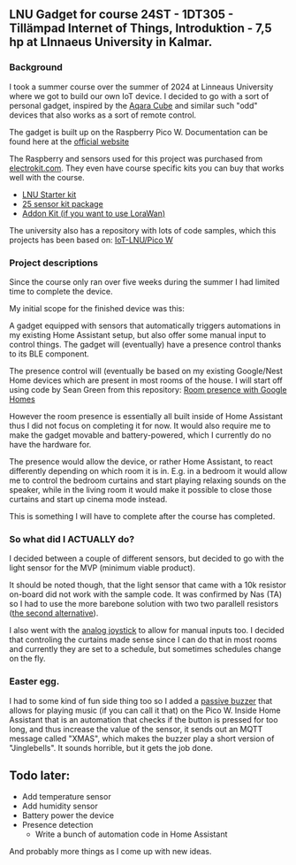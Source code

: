 ## LNU Gadget for course 24ST - 1DT305 - Tillämpad Internet of Things, Introduktion - 7,5 hp at LInnaeus University in Kalmar. 

### Background

I took a summer course over the summer of 2024 at Linneaus University where we got to build our own IoT device. I decided to go with a sort of personal gadget, inspired by the [Aqara Cube](https://www.aqara.com/us/product/cube/) and similar such "odd" devices that also works as a sort of remote control. 

The gadget is built up on the Raspberry Pico W. Documentation can be found here at the [official website](https://www.raspberrypi.com/documentation/microcontrollers/raspberry-pi-pico.html)

The Raspberry and sensors used for this project was purchased from [electrokit.com](https://www.electrokit.com). They even have course specific kits you can buy that works well with the course.

 - [LNU Starter kit](https://www.electrokit.com/lnu-starter)
 - [25 sensor kit package](electrokit.com/sensor-kit-25-moduler)
 - [Addon Kit (if you want to use LoraWan)](https://www.electrokit.com/lnu-addon)

The university also has a repository with lots of code samples, which this projects has been based on: [IoT-LNU/Pico W](https://github.com/iot-lnu/pico-w/)

### Project descriptions

Since the course only ran over five weeks during the summer I had limited time to complete the device. 

My initial scope for the finished device was this:

A gadget equipped with sensors that automatically triggers automations in my existing Home Assistant setup, but also offer some manual input to control things. The gadget will (eventually) have a presence control thanks to its BLE component. 

The presence control will (eventually be based on my existing Google/Nest Home devices which are present in most rooms of the house. I will start off using code by Sean Green from this repository: [Room presence with Google Homes](]https://github.com/seangreen2/home_assistant/wiki/Room-Presence-with-Google-Homes)

However the room presence is essentially all built inside of Home Assistant thus I did not focus on completing it for now. It would also require me to make the gadget movable and battery-powered, which I currently do no have the hardware for. 

The presence would allow the device, or rather Home Assistant, to react differently depending on which room it is in. E.g. in a bedroom it would allow me to control the bedroom curtains and start playing relaxing sounds on the speaker, while in the living room it would make it possible to close those curtains and start up cinema mode instead. 

This is something I will have to complete after the course has completed. 

### So what did I ACTUALLY do?

I decided between a couple of different sensors, but decided to go with the light sensor for the MVP (minimum viable product).

It should be noted though, that the light sensor that came with a 10k resistor on-board did not work with the sample code. It was confirmed by Nas (TA) so I had to use the more barebone solution with two two parallell resistors ([the second alternative](https://github.com/iot-lnu/pico-w/tree/main/sensor-examples/P23_LDR_Photo_Resistor)).

I also went with the [analog joystick](https://github.com/iot-lnu/pico-w/tree/main/sensor-examples/P16_Joystick) to allow for manual inputs too. 
I decided that controling the curtains made sense since I can do that in most rooms and currently they are set to a schedule, but sometimes schedules change on the fly.

### Easter egg. 

I had to some kind of fun side thing too so I added a [passive buzzer](https://github.com/iot-lnu/pico-w/tree/main/sensor-examples/P18_Active_Piezo_Buzzer) that allows for playing music (if you can call it that) on the Pico W. Inside Home Assistant that is an automation that checks if the button is pressed for too long, and thus increase the value of the sensor, it sends out an MQTT message called "XMAS", which makes the buzzer play a short version of "Jinglebells". It sounds horrible, but it gets the job done.

## Todo later:

 * Add temperature sensor
 * Add humidity sensor
 * Battery power the device
 * Presence detection
   * Write a bunch of automation code in Home Assistant 
  
And probably more things as I come up with new ideas.
